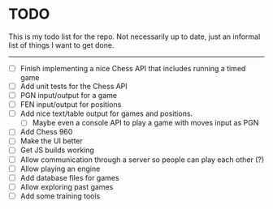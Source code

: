 # TODO

This is my todo list for the repo. Not necessarily up to date, just an informal
list of things I want to get done.

---

- [ ] Finish implementing a nice Chess API that includes running a timed game
- [ ] Add unit tests for the Chess API
- [ ] PGN input/output for a game
- [ ] FEN input/output for positions
- [ ] Add nice text/table output for games and positions.
  - [ ] Maybe even a console API to play a game with moves input as PGN
- [ ] Add Chess 960
- [ ] Make the UI better
- [ ] Get JS builds working
- [ ] Allow communication through a server so people can play each other (?)
- [ ] Allow playing an engine
- [ ] Add database files for games
- [ ] Allow exploring past games
- [ ] Add some training tools
